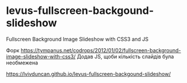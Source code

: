 # levus-fullscreen-backgound-slideshow
Fullscreen Background Image Slideshow with CSS3 and JS

Форк https://tympanus.net/codrops/2012/01/02/fullscreen-background-image-slideshow-with-css3/
Додав JS, щоби кількість слайдів була необмежена

https://lvivduncan.github.io/levus-fullscreen-backgound-slideshow/
